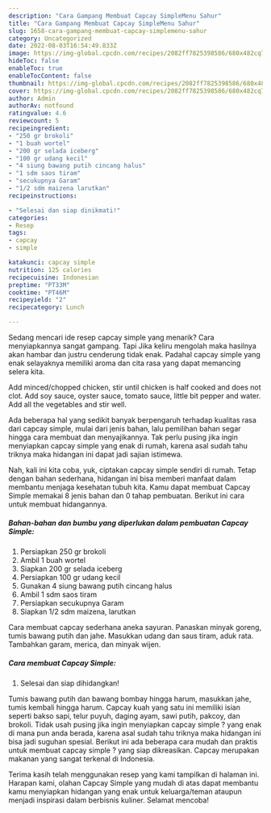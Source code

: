```yaml
---
description: "Cara Gampang Membuat Capcay SimpleMenu Sahur"
title: "Cara Gampang Membuat Capcay SimpleMenu Sahur"
slug: 1658-cara-gampang-membuat-capcay-simplemenu-sahur
category: Uncategorized
date: 2022-08-03T16:54:49.833Z
image: https://img-global.cpcdn.com/recipes/2082ff7825398586/680x482cq70/capcay-simple-foto-resep-utama.jpg
hideToc: false
enableToc: true
enableTocContent: false
thumbnail: https://img-global.cpcdn.com/recipes/2082ff7825398586/680x482cq70/capcay-simple-foto-resep-utama.jpg
cover: https://img-global.cpcdn.com/recipes/2082ff7825398586/680x482cq70/capcay-simple-foto-resep-utama.jpg
author: Admin
authorAv: notfound
ratingvalue: 4.6
reviewcount: 5
recipeingredient:
- "250 gr brokoli"
- "1 buah wortel"
- "200 gr selada iceberg"
- "100 gr udang kecil"
- "4 siung bawang putih cincang halus"
- "1 sdm saos tiram"
- "secukupnya Garam"
- "1/2 sdm maizena larutkan"
recipeinstructions:

- "Selesai dan siap dinikmati!"
categories:
- Resep
tags:
- capcay
- simple

katakunci: capcay simple 
nutrition: 125 calories
recipecuisine: Indonesian
preptime: "PT33M"
cooktime: "PT46M"
recipeyield: "2"
recipecategory: Lunch

---
```



Sedang mencari ide resep capcay simple yang menarik? Cara menyiapkannya sangat gampang. Tapi Jika keliru mengolah maka hasilnya akan hambar dan justru cenderung tidak enak. Padahal capcay simple yang enak selayaknya memiliki aroma dan cita rasa yang dapat memancing selera kita.


Add minced/chopped chicken, stir until chicken is half cooked and does not clot. Add soy sauce, oyster sauce, tomato sauce, little bit pepper and water. Add all the vegetables and stir well.

Ada beberapa hal yang sedikit banyak berpengaruh terhadap kualitas rasa dari capcay simple, mulai dari jenis bahan, lalu pemilihan bahan segar hingga cara membuat dan menyajikannya. Tak perlu pusing jika ingin menyiapkan capcay simple yang enak di rumah, karena asal sudah tahu triknya maka hidangan ini dapat jadi sajian istimewa.


Nah, kali ini kita coba, yuk, ciptakan capcay simple sendiri di rumah. Tetap dengan bahan sederhana, hidangan ini bisa memberi manfaat dalam membantu menjaga kesehatan tubuh kita. Kamu dapat membuat Capcay Simple memakai 8 jenis bahan dan 0 tahap pembuatan. Berikut ini cara untuk membuat hidangannya.

<!--inarticleads1-->

##### Bahan-bahan dan bumbu yang diperlukan dalam pembuatan Capcay Simple:

1. Persiapkan 250 gr brokoli
1. Ambil 1 buah wortel
1. Siapkan 200 gr selada iceberg
1. Persiapkan 100 gr udang kecil
1. Gunakan 4 siung bawang putih cincang halus
1. Ambil 1 sdm saos tiram
1. Persiapkan secukupnya Garam
1. Siapkan 1/2 sdm maizena, larutkan


Cara membuat capcay sederhana aneka sayuran. Panaskan minyak goreng, tumis bawang putih dan jahe. Masukkan udang dan saus tiram, aduk rata. Tambahkan garam, merica, dan minyak wijen. 

<!--inarticleads2-->

##### Cara membuat Capcay Simple:


1. Selesai dan siap dihidangkan!

Tumis bawang putih dan bawang bombay hingga harum, masukkan jahe, tumis kembali hingga harum. Capcay kuah yang satu ini memiliki isian seperti bakso sapi, telur puyuh, daging ayam, sawi putih, pakcoy, dan brokoli. Tidak usah pusing jika ingin menyiapkan capcay simple ? yang enak di mana pun anda berada, karena asal sudah tahu triknya maka hidangan ini bisa jadi suguhan spesial. Berikut ini ada beberapa cara mudah dan praktis untuk membuat capcay simple ? yang siap dikreasikan. Capcay merupakan makanan yang sangat terkenal di Indonesia. 

Terima kasih telah menggunakan resep yang kami tampilkan di halaman ini. Harapan kami, olahan Capcay Simple yang mudah di atas dapat membantu kamu menyiapkan hidangan yang enak untuk keluarga/teman ataupun menjadi inspirasi dalam berbisnis kuliner. Selamat mencoba!
